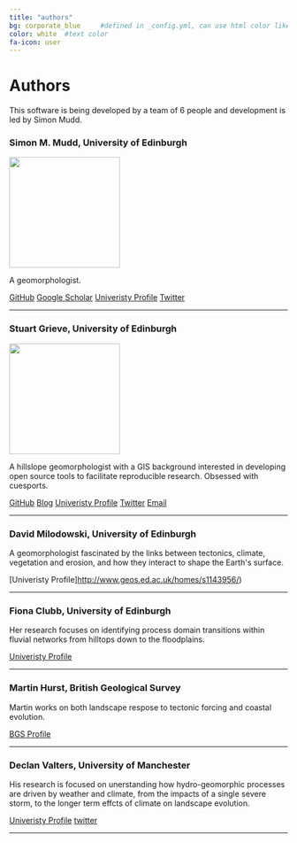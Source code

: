 ```yaml
---
title: "authors"
bg: corporate_blue     #defined in _config.yml, can use html color like '#010101'
color: white  #text color
fa-icon: user
---
```


# Authors

This software is being developed by a team of 6 people and development is led by Simon Mudd.



### Simon M. Mudd, University of Edinburgh

<img src="https://pbs.twimg.com/profile_images/417247814142291968/h98S8s8G_400x400.jpeg" width="200">

A geomorphologist.  


[GitHub](http://github.com/simon-m-mudd) [Google Scholar](http://scholar.google.co.uk/citations?user=9iv6l7wAAAAJ&hl=en) [Univeristy Profile](http://www.geos.ed.ac.uk/homes/smudd) [Twitter](https://twitter.com/simonmariusmudd)

****

### Stuart Grieve, University of Edinburgh

<img src="https://avatars0.githubusercontent.com/u/10617231?v=3&s=460" width="200">

A hillslope geomorphologist with a GIS background interested in developing open source 
tools to facilitate reproducible research. Obsessed with cuesports.

[GitHub](http://github.com/sgrieve) [Blog](http://sgrieve.github.io) [Univeristy Profile](http://www.geos.ed.ac.uk/homes/s0675405/) [Twitter](https://twitter.com/GIStuart) [Email](mailto:s.grieve@ed.ac.uk) 


****

### David Milodowski, University of Edinburgh

A geomorphologist fascinated by the links between tectonics, climate, vegetation and erosion, and how they interact to shape the Earth's surface. 

[Univeristy Profile]http://www.geos.ed.ac.uk/homes/s1143956/)


****

### Fiona Clubb, University of Edinburgh

Her research focuses on identifying process domain transitions within fluvial networks from hilltops down to the floodplains. 

[Univeristy Profile](http://www.geos.ed.ac.uk/homes/s0923330/)

****

### Martin Hurst, British Geological Survey

Martin works on both landscape respose to tectonic forcing and coastal evolution.

[BGS Profile](http://www.bgs.ac.uk/staff/profiles/41289.html)

****

### Declan Valters, University of Manchester

His research is focused on unerstanding how hydro-geomorphic processes are driven by weather and climate, from the impacts of a single severe storm, to the longer term effcts of climate on landscape evolution. 

[Univeristy Profile](http://personalpages.manchester.ac.uk/staff/declan.valters/) [twitter](https://twitter.com/dvalts)

****
 